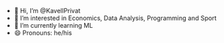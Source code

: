 - 👋 Hi, I’m @KavellPrivat
- 👀 I’m interested in Economics, Data Analysis, Programming and Sport
- 🌱 I’m currently learning ML
- 😄 Pronouns: he/his

<!---
KavellPrivat/KavellPrivat is a ✨ special ✨ repository because its `README.md` (this file) appears on your GitHub profile.
You can click the Preview link to take a look at your changes.
--->
